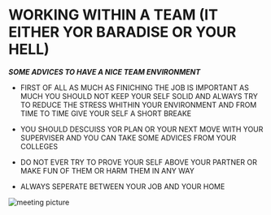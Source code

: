 # WORKING WITHIN A TEAM (IT EITHER YOR BARADISE OR YOUR HELL)

**_SOME ADVICES TO HAVE A NICE TEAM ENVIRONMENT_**

- FIRST OF ALL AS MUCH AS FINICHING THE JOB IS IMPORTANT AS MUCH YOU SHOULD NOT KEEP YOUR SELF SOLID AND ALWAYS TRY TO REDUCE THE STRESS WHITHIN YOUR ENVIRONMENT AND FROM TIME TO TIME GIVE YOUR SELF A SHORT BREAKE

- YOU SHOULD DESCUISS YOR PLAN OR YOUR NEXT MOVE WITH YOUR SUPERVISER AND YOU CAN TAKE SOME ADVICES FROM YOUR COLLEGES

- DO NOT EVER TRY TO PROVE YOUR SELF ABOVE YOUR PARTNER OR MAKE FUN OF THEM OR HARM THEM IN ANY WAY

- ALWAYS SEPERATE BETWEEN YOUR JOB AND YOUR HOME

<img src="https://www.salesforce.com/content/dam/blogs/ca/Blog%20Posts/shake-up-sales-meeting-og.jpg" alt="meeting picture">
